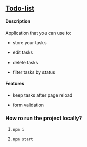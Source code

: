 ## [Todo-list](https://artkas03.github.io/react_todo-list/)

#### Description

Application that you can use to:

- store your tasks

- edit tasks

- delete tasks

- filter tasks by status

#### Features

- keep tasks after page reload

- form validation

### How ro run the project locally?

1. `npm i`

2. `npm start`